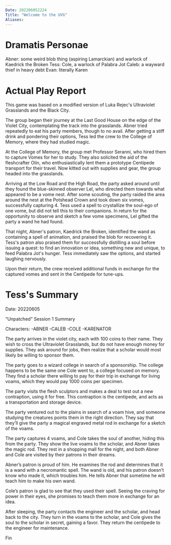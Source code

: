 ```yaml
---
Date: 202206052224
Title: "Welcome to the UVG"
Aliases:
---
```

# Dramatis Personae
Abner: some weird blob thing (aspiring Lamarckian) and warlock of Kaedrick the Broken
Tess: Cole, a warlock of Palabra Jot
Caleb: a wayward thief in heavy debt
Evan: literally Karen

# Actual Play Report
This game was based on a modified version of Luka Rejec's Ultraviolet Grasslands and the Black City.

The group began their journey at the Last Good House on the edge of the Violet City, contemplating the track into the grasslands. Abner tried repeatedly to eat his party members, though to no avail. After getting a stiff drink and pondering their options, Tess led the crew to the College of Memory, where they had studied magic.

At the College of Memory, the group met Professor Seranni, who hired them to capture Vomes for her to study. They also solicited the aid of the fleshcrafter Olin, who enthusiastically lent them a prototype Centipede transport for their travel. Now kitted out with supplies and gear, the group headed into the grasslands.

Arriving at the Low Road and the High Road, the party asked around until they found the blue-skinned observer Lel, who directed them towards what appeared to be a vome nest. After some scouting, the party raided the area around the nest at the Potshead Crown and took down six vomes, successfully capturing 4. Tess used a spell to crystallize the soul-ego of one vome, but did not tell this to their companions. In return for the opportunity to observe and sketch a few vome specimens, Lel gifted the party a wand he had found.

That night, Abner's patron, Kaedrick the Broken, identified the wand as containing a spell of animation, and praised the blob for recovering it. Tess's patron also praised them for successfully distilling a soul before issuing a quest: to find an innovation or idea, something new and unique, to feed Palabra Jot's hunger. Tess immediately saw the options, and started laughing nervously.

Upon their return, the crew received additional funds in exchange for the captured vomes and sent in the Centipede for tune-ups.

# Tess's Summary
Date: 20220605

“Unpatched” Session 1 Summary

Characters:
-ABNER
-CALEB
-COLE
-KARENATOR


The party arrives in the violet city, each with 100 coins to their name. They wish to cross the Ultraviolet Grasslands, but do not have enough money for supplies. They ask around for jobs, then realize that a scholar would most likely be willing to sponsor them.

The party goes to a wizard college in search of a sponsorship. The college happens to be the same one Cole went to, a college focused on memory. They find a scholar there willing to pay for their trip in exchange for living voams, which they would pay 1000 coins per specimen.

The party visits the flesh sculptors and makes a deal to test out a new contraption, using it for free. This contraption is the centipede, and acts as a transportation and storage device.

The party ventured out to the plains in search of a voam hive, and someone studying the creatures points them in the right direction. They say that they’ll give the party a magical engraved metal rod in exchange for a sketch of the voams.

The party captures 4 voams, and Cole takes the soul of another, hiding this from the party. They show the live voams to the scholar, and Abner takes the magic rod. They rest in a shopping mall for the night, and both Abner and Cole are visited by their patrons in their dreams.

Abner’s patron is proud of him. He examines the rod and determines that it is a wand with a necromantic spell. The wand is old, and his patron doesn’t know who made it, which troubles him. He tells Abner that sometime he will teach him to make his own wand.

Cole’s patron is glad to see that they used their spell. Seeing the craving for power in their eyes, she promises to teach them more in exchange for an idea.

After sleeping, the party contacts the engineer and the scholar, and head back to the city. They turn in the voams to the scholar, and Cole gives the soul to the scholar in secret, gaining a favor. They return the centipede to the engineer for maintenance.

Fin 
